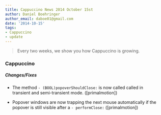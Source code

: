 ```yaml
---
title: Cappuccino News 2014 October 15st
author: Daniel Boehringer
author_email: daboe01@gmail.com
date: '2014-10-15'
tags:
- Cappuccino
- update
---
```


> Every two weeks, we show you how Cappuccino is growing.

### Cappuccino


##### Changes/Fixes

- The method `- (BOOL)popoverShouldClose:` is now called called in transient and semi-transient mode. ([primalmotion])

- Popover windows are now trapping the next mouse automatically if the popover is still visible after a `- performClose:`  ([primalmotion])
